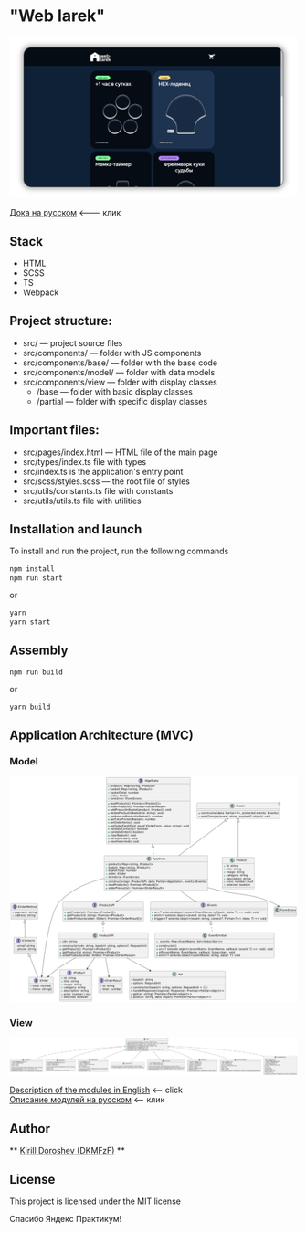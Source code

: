 # "Web larek"

![screen_app](./docs/screen_app.png)

[Дока на русском](./docs/readme.ru.md) <--- клик  

## Stack
- HTML 
- SCSS 
- TS 
- Webpack

## Project structure:
- src/ — project source files
- src/components/ — folder with JS components
- src/components/base/ — folder with the base code
- src/components/model/ — folder with data models
- src/components/view — folder with display classes
  - /base — folder with basic display classes
  - /partial — folder with specific display classes

## Important files:
- src/pages/index.html — HTML file of the main page
- src/types/index.ts file with types
- src/index.ts is the application's entry point
- src/scss/styles.scss — the root file of styles
- src/utils/constants.ts file with constants
- src/utils/utils.ts file with utilities

## Installation and launch
To install and run the project, run the following commands

```
npm install
npm run start
```

or

```
yarn
yarn start
```

## Assembly

```
npm run build
```

or

```
yarn build
```

## Application Architecture (MVC)

### Model
![model](./docs/model.png)  

### View
![screen_app](./docs/view.png)

[Description of the modules in English](./docs/architecture.en.md) <-- click  
[Описание модулей на русском](./docs/architecture.ru.md) <-- клик 


## Author

** [Kirill Doroshev (DKMFzF)](https://vk.com/dkmfzf ) **

## License

This project is licensed under the MIT license

Спасибо Яндекс Практикум!
